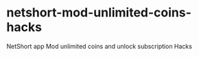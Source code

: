 # netshort-mod-unlimited-coins-hacks
NetShort app Mod unlimited coins and unlock subscription Hacks
